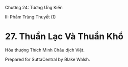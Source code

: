  

Chương 24: Tương Ưng Kiến

II: Phẩm Trùng Thuyết (1)

# 27\. Thuần Lạc Và Thuần Khổ

Hòa thượng Thích Minh Châu dịch Việt.

Prepared for SuttaCentral by Blake Walsh.